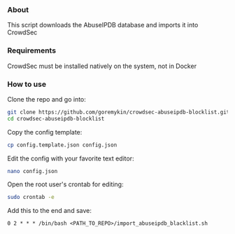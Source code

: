 ### About
This script downloads the AbuseIPDB database and imports it into CrowdSec

### Requirements
CrowdSec must be installed natively on the system, not in Docker


### How to use
Clone the repo and go into:
```bash
git clone https://github.com/goremykin/crowdsec-abuseipdb-blocklist.git
cd crowdsec-abuseipdb-blocklist
```

Copy the config template:
```bash
cp config.template.json config.json
```

Edit the config with your favorite text editor:
```bash
nano config.json
```

Open the root user's crontab for editing:
```bash
sudo crontab -e
```

Add this to the end and save:
```
0 2 * * * /bin/bash <PATH_TO_REPO>/import_abuseipdb_blacklist.sh
```
